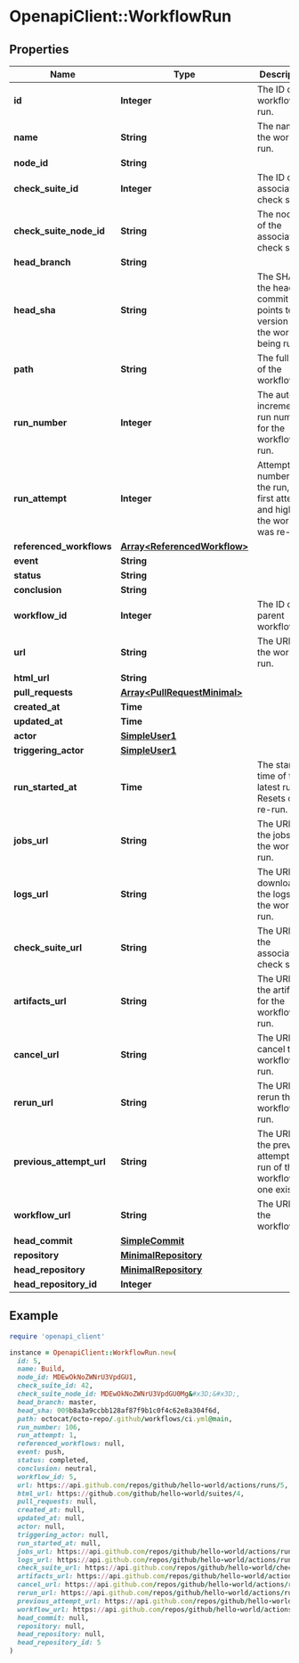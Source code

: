 # OpenapiClient::WorkflowRun

## Properties

| Name | Type | Description | Notes |
| ---- | ---- | ----------- | ----- |
| **id** | **Integer** | The ID of the workflow run. |  |
| **name** | **String** | The name of the workflow run. | [optional] |
| **node_id** | **String** |  |  |
| **check_suite_id** | **Integer** | The ID of the associated check suite. | [optional] |
| **check_suite_node_id** | **String** | The node ID of the associated check suite. | [optional] |
| **head_branch** | **String** |  |  |
| **head_sha** | **String** | The SHA of the head commit that points to the version of the workflow being run. |  |
| **path** | **String** | The full path of the workflow |  |
| **run_number** | **Integer** | The auto incrementing run number for the workflow run. |  |
| **run_attempt** | **Integer** | Attempt number of the run, 1 for first attempt and higher if the workflow was re-run. | [optional] |
| **referenced_workflows** | [**Array&lt;ReferencedWorkflow&gt;**](ReferencedWorkflow.md) |  | [optional] |
| **event** | **String** |  |  |
| **status** | **String** |  |  |
| **conclusion** | **String** |  |  |
| **workflow_id** | **Integer** | The ID of the parent workflow. |  |
| **url** | **String** | The URL to the workflow run. |  |
| **html_url** | **String** |  |  |
| **pull_requests** | [**Array&lt;PullRequestMinimal&gt;**](PullRequestMinimal.md) |  |  |
| **created_at** | **Time** |  |  |
| **updated_at** | **Time** |  |  |
| **actor** | [**SimpleUser1**](SimpleUser1.md) |  | [optional] |
| **triggering_actor** | [**SimpleUser1**](SimpleUser1.md) |  | [optional] |
| **run_started_at** | **Time** | The start time of the latest run. Resets on re-run. | [optional] |
| **jobs_url** | **String** | The URL to the jobs for the workflow run. |  |
| **logs_url** | **String** | The URL to download the logs for the workflow run. |  |
| **check_suite_url** | **String** | The URL to the associated check suite. |  |
| **artifacts_url** | **String** | The URL to the artifacts for the workflow run. |  |
| **cancel_url** | **String** | The URL to cancel the workflow run. |  |
| **rerun_url** | **String** | The URL to rerun the workflow run. |  |
| **previous_attempt_url** | **String** | The URL to the previous attempted run of this workflow, if one exists. | [optional] |
| **workflow_url** | **String** | The URL to the workflow. |  |
| **head_commit** | [**SimpleCommit**](SimpleCommit.md) |  |  |
| **repository** | [**MinimalRepository**](MinimalRepository.md) |  |  |
| **head_repository** | [**MinimalRepository**](MinimalRepository.md) |  |  |
| **head_repository_id** | **Integer** |  | [optional] |

## Example

```ruby
require 'openapi_client'

instance = OpenapiClient::WorkflowRun.new(
  id: 5,
  name: Build,
  node_id: MDEwOkNoZWNrU3VpdGU1,
  check_suite_id: 42,
  check_suite_node_id: MDEwOkNoZWNrU3VpdGU0Mg&#x3D;&#x3D;,
  head_branch: master,
  head_sha: 009b8a3a9ccbb128af87f9b1c0f4c62e8a304f6d,
  path: octocat/octo-repo/.github/workflows/ci.yml@main,
  run_number: 106,
  run_attempt: 1,
  referenced_workflows: null,
  event: push,
  status: completed,
  conclusion: neutral,
  workflow_id: 5,
  url: https://api.github.com/repos/github/hello-world/actions/runs/5,
  html_url: https://github.com/github/hello-world/suites/4,
  pull_requests: null,
  created_at: null,
  updated_at: null,
  actor: null,
  triggering_actor: null,
  run_started_at: null,
  jobs_url: https://api.github.com/repos/github/hello-world/actions/runs/5/jobs,
  logs_url: https://api.github.com/repos/github/hello-world/actions/runs/5/logs,
  check_suite_url: https://api.github.com/repos/github/hello-world/check-suites/12,
  artifacts_url: https://api.github.com/repos/github/hello-world/actions/runs/5/rerun/artifacts,
  cancel_url: https://api.github.com/repos/github/hello-world/actions/runs/5/cancel,
  rerun_url: https://api.github.com/repos/github/hello-world/actions/runs/5/rerun,
  previous_attempt_url: https://api.github.com/repos/github/hello-world/actions/runs/5/attempts/3,
  workflow_url: https://api.github.com/repos/github/hello-world/actions/workflows/main.yaml,
  head_commit: null,
  repository: null,
  head_repository: null,
  head_repository_id: 5
)
```

